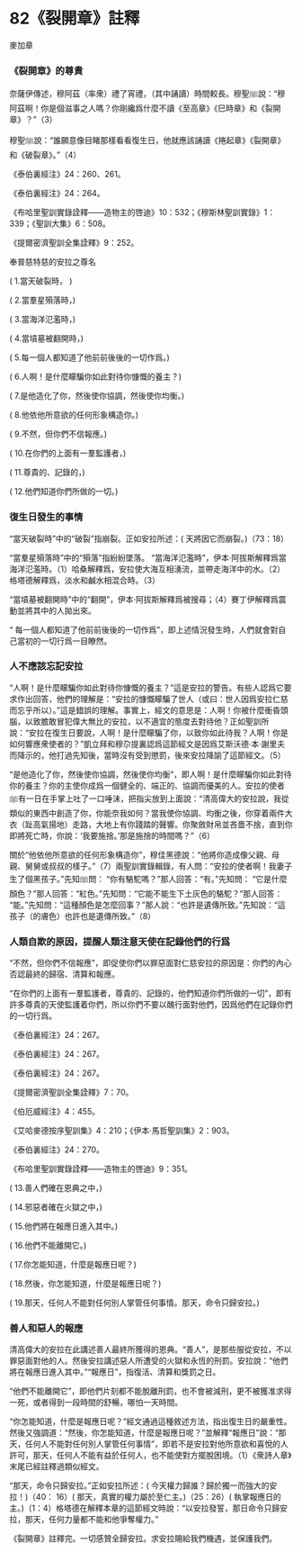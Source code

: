 # 82《裂開章》註釋

麥加章

### 《裂開章》的尊貴

奈薩伊傳述，穆阿茲（率衆）禮了宵禮，（其中誦讀）時間較長。穆聖ﷺ說：“穆阿茲啊！你是個滋事之人嗎？你剛纔爲什麼不讀《至高章》《巳時章》和《裂開章》？”（3）

穆聖ﷺ說：“誰願意像目睹那樣看看復生日，他就應該誦讀《捲起章》《裂開章》和《破裂章》。”（4）

《泰伯裏經注》24：260、261。

《泰伯裏經注》24：264。

《布哈里聖訓實錄詮釋——造物主的啓迪》10：532；《穆斯林聖訓實錄》1：339；《聖訓大集》6：508。

《提爾密濟聖訓全集詮釋》9：252。

奉普慈特慈的安拉之尊名

( 1.當天破裂時， )

( 2.當羣星殞落時，) 

( 3.當海洋氾濫時，) 

( 4.當墳墓被翻開時，)

( 5.每一個人都知道了他前前後後的一切作爲。)

( 6.人啊！是什麼矇騙你如此對待你慷慨的養主？)

( 7.是他造化了你，然後使你協調，然後使你均衡。)

( 8.他依他所意欲的任何形象構造你。) 

( 9.不然，但你們不信報應。)

( 10.在你們的上面有一羣監護者，) 

( 11.尊貴的、記錄的，)

( 12.他們知道你們所做的一切。)

### 復生日發生的事情

“當天破裂時”中的“破裂”指崩裂。正如安拉所述：( 天將因它而崩裂。)（73：18）

“當羣星殞落時”中的“殞落”指紛紛墜落。 “當海洋氾濫時”，伊本·阿拔斯解釋爲當海洋氾濫時。（1）哈桑解釋爲，安拉使大海互相湧流，並帶走海洋中的水。（2）格塔德解釋爲，淡水和鹹水相混合時。（3）

“當墳墓被翻開時”中的“翻開”，伊本·阿拔斯解釋爲被搜尋；（4）賽丁伊解釋爲震動並將其中的人拋出來。

“ 每一個人都知道了他前前後後的一切作爲”，即上述情況發生時，人們就會對自己當初的一切行爲一目瞭然。

### 人不應該忘記安拉

“人啊！是什麼矇騙你如此對待你慷慨的養主？”這是安拉的警告。有些人認爲它要求作出回答，他們的理解是：“安拉的慷慨矇騙了世人（或曰：世人因爲安拉仁慈而忘乎所以）。”這是錯誤的理解。事實上，經文的意思是：人啊！你被什麼衝昏頭腦，以致膽敢冒犯偉大無比的安拉，以不適宜的態度去對待他？正如聖訓所說：“安拉在復生日要說，人啊！是什麼矇騙了你，以致你如此待我？人啊！你是如何響應衆使者的？”凱立拜和穆尕提裏認爲這節經文是因爲艾斯沃德·本·謝里夫而降示的，他打過先知後，當時沒有受到懲罰，後來安拉降諭了這節經文。（5）

“是他造化了你，然後使你協調，然後使你均衡”，即人啊！是什麼矇騙你如此對待你的養主？你的主使你成爲一個健全的、端正的、協調而優美的人。安拉的使者ﷺ有一日在手掌上吐了一口唾沫，把指尖放到上面說：“清高偉大的安拉說，我從類似的東西中創造了你，你能奈我如何？當我使你協調、均衡之後，你穿着兩件大衣（趾高氣揚地）走路，大地上有你踐踏的聲響。你聚斂財帛並吝嗇不捨，直到你即將死亡時，你說：‘我要施捨。’那是施捨的時間嗎？”（6）

關於“他依他所意欲的任何形象構造你”，穆佳黑德說：“他將你造成像父親、母親、舅舅或叔叔的樣子。”（7）兩聖訓實錄輯錄，有人問：“安拉的使者啊！我妻子生了個黑孩子。”先知ﷺ問： “你有駱駝嗎？”那人回答：“有。”先知問： “它是什麼顏色？”那人回答：“紅色。”先知問：“它能不能生下土灰色的駱駝？”那人回答： “能。”先知問：“這種顏色是怎麼回事？”那人說：“也許是遺傳所致。”先知說：“這孩子（的膚色）也許也是遺傳所致。”（8）

### 人類自欺的原因，提醒人類注意天使在記錄他們的行爲

“不然，但你們不信報應”，即促使你們以罪惡面對仁慈安拉的原因是：你們的內心否認最終的歸宿、清算和報應。

“在你們的上面有一羣監護者，尊貴的、記錄的，他們知道你們所做的一切”，即有許多尊貴的天使監護着你們，所以你們不要以醜行面對他們，因爲他們在記錄你們的一切行爲。

《泰伯裏經注》24：267。

《泰伯裏經注》24：267。

《泰伯裏經注》24：267。

《提爾密濟聖訓全集詮釋》7：70。

《伯厄威經注》4：455。

《艾哈麥德按序聖訓集》4：210；《伊本·馬哲聖訓集》2：903。

《泰伯裏經注》24：270。

《布哈里聖訓實錄詮釋——造物主的啓迪》9：351。

( 13.善人們確在恩典之中，) 

( 14.邪惡者確在火獄之中，)

( 15.他們將在報應日進入其中。) 

( 16.他們不能離開它。)

( 17.你怎能知道，什麼是報應日呢？)

( 18.然後，你怎能知道，什麼是報應日呢？) 

( 19.那天，任何人不能對任何別人掌管任何事情。那天，命令只歸安拉。)

### 善人和惡人的報應

清高偉大的安拉在此講述善人最終所獲得的恩典。“善人”，是那些服從安拉，不以罪惡面對他的人。然後安拉講述惡人所遭受的火獄和永恆的刑罰。安拉說：“他們將在報應日進入其中。”“報應日”，指復活、清算和獎罰之日。

“他們不能離開它”，即他們片刻都不能脫離刑罰，也不會被減刑，更不被獲准求得一死，或者得到一段時間的舒暢，哪怕一天時間。

“你怎能知道，什麼是報應日呢？”經文通過這種敘述方法，指出復生日的嚴重性。然後又強調道：“然後，你怎能知道，什麼是報應日呢？”並解釋“報應日”說：“那天，任何人不能對任何別人掌管任何事情”，即若不是安拉對他所意欲和喜悅的人許可，那天，任何人不能有益於任何人，也不能使對方擺脫困境。（1）《衆詩人章》末尾已經註釋過類似經文。

“那天，命令只歸安拉。”正如安拉所述：( 今天權力歸誰？歸於獨一而強大的安拉！)（40： 16）( 那天，真實的權力屬於至仁主。)（25：26）( 執掌報應日的主。)（1：4）格塔德在解釋本章的這節經文時說：“以安拉發誓，那日命令只歸安拉，那天，任何力量都不能和他爭奪權力。”

《裂開章》註釋完。一切感贊全歸安拉。求安拉賜給我們機遇，並保護我們。
